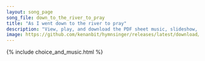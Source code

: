 ```yaml
---
layout: song_page
song_file: down_to_the_river_to_pray
title: "As I went down to the river to pray"
description: "View, play, and download the PDF sheet music, slideshow, and audio. Lyrics: As I went down to the river to pray, studyin' about that good old way, and who shall wear the starry crown, good Lord, show me the way.  Oh, sisters, ... english theist 4part chords"
image: https://github.com/kenanbit/hymnsinger/releases/latest/download/down_to_the_river_to_pray-trad.png
---
```


{% include choice_and_music.html %}